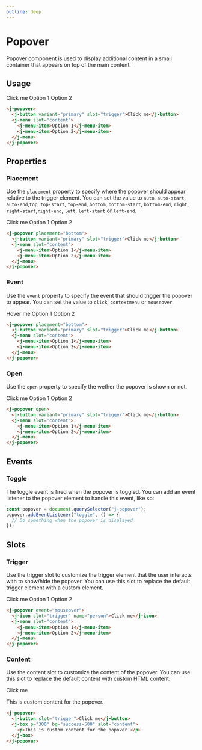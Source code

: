 ```yaml
---
outline: deep
---
```


# Popover

Popover component is used to display additional content in a small container that appears on top of the main content.

## Usage

<j-popover>
  <j-button variant="primary" slot="trigger">Click me</j-button>
  <j-menu slot="content">
    <j-menu-item>Option 1</j-menu-item>
     <j-menu-item>Option 2</j-menu-item>
  </j-menu>
</j-popover>

```html
<j-popover>
  <j-button variant="primary" slot="trigger">Click me</j-button>
  <j-menu slot="content">
    <j-menu-item>Option 1</j-menu-item>
    <j-menu-item>Option 2</j-menu-item>
  </j-menu>
</j-popover>
```

## Properties

### Placement <Badge type="info" text="string" />

Use the `placement` property to specify where the popover should appear relative to the trigger element. You can set the value to `auto`, `auto-start`, `auto-end`,`top`, `top-start`, `top-end`, `bottom`, `bottom-start`, `bottom-end`, `right`, `right-start`,`right-end`, `left`, `left-start` or `left-end`.

<j-popover placement="bottom">
  <j-button variant="primary" slot="trigger">Click me</j-button>
  <j-menu slot="content">
    <j-menu-item>Option 1</j-menu-item>
    <j-menu-item>Option 2</j-menu-item>
  </j-menu>
</j-popover>

```html
<j-popover placement="bottom">
  <j-button variant="primary" slot="trigger">Click me</j-button>
  <j-menu slot="content">
    <j-menu-item>Option 1</j-menu-item>
    <j-menu-item>Option 2</j-menu-item>
  </j-menu>
</j-popover>
```

### Event <Badge type="info" text="string" />

Use the `event` property to specify the event that should trigger the popover to appear. You can set the value to `click`, `contextmenu` or `mouseover`.

<j-popover event="mouseover">
  <j-button variant="primary" slot="trigger">Hover me</j-button>
  <j-menu slot="content">
    <j-menu-item>Option 1</j-menu-item>
    <j-menu-item>Option 2</j-menu-item>
  </j-menu>
</j-popover>

```html
<j-popover placement="bottom">
  <j-button variant="primary" slot="trigger">Click me</j-button>
  <j-menu slot="content">
    <j-menu-item>Option 1</j-menu-item>
    <j-menu-item>Option 2</j-menu-item>
  </j-menu>
</j-popover>
```

### Open <Badge type="info" text="boolean" />

Use the `open` property to specify the wether the popover is shown or not.

<j-popover open>
  <j-button variant="primary" slot="trigger">Click me</j-button>
  <j-menu slot="content">
    <j-menu-item>Option 1</j-menu-item>
    <j-menu-item>Option 2</j-menu-item>
  </j-menu>
</j-popover>

```html
<j-popover open>
  <j-button variant="primary" slot="trigger">Click me</j-button>
  <j-menu slot="content">
    <j-menu-item>Option 1</j-menu-item>
    <j-menu-item>Option 2</j-menu-item>
  </j-menu>
</j-popover>
```

## Events

### Toggle

The toggle event is fired when the popover is toggled. You can add an event listener to the popover element to handle this event, like so:

```js
const popover = document.querySelector("j-popover");
popover.addEventListener("toggle", () => {
  // Do something when the popover is displayed
});
```

## Slots

### Trigger

Use the trigger slot to customize the trigger element that the user interacts with to show/hide the popover. You can use this slot to replace the default trigger element with a custom element.

<j-popover event="mouseover">
  <j-icon slot="trigger" name="person">Click me</j-icon>
  <j-menu slot="content">
    <j-menu-item>Option 1</j-menu-item>
    <j-menu-item>Option 2</j-menu-item>
  </j-menu>
</j-popover>

```html
<j-popover event="mouseover">
  <j-icon slot="trigger" name="person">Click me</j-icon>
  <j-menu slot="content">
    <j-menu-item>Option 1</j-menu-item>
    <j-menu-item>Option 2</j-menu-item>
  </j-menu>
</j-popover>
```

### Content

Use the content slot to customize the content of the popover. You can use this slot to replace the default content with custom HTML content.

<j-popover>
  <j-button slot="trigger">Click me</j-button>
  <j-box p="300" bg="success-500" slot="content">
    <p>This is custom content for the popover.</p>
  </j-box>
</j-popover>

```html
<j-popover>
  <j-button slot="trigger">Click me</j-button>
  <j-box p="300" bg="success-500" slot="content">
    <p>This is custom content for the popover.</p>
  </j-box>
</j-popover>
```
